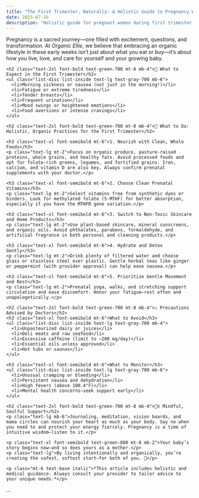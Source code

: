 ```yaml
---
title: "The First Trimester, Naturally: A Holistic Guide to Pregnancy Wellness"
date: 2025-07-16
description: "Holistic guide for pregnant women during first trimester: nutrition, rest, skincare & doctor-approved tips."
---
```

<p class="text-gray-700 text-lg mb-6">Pregnancy is a sacred journey—one filled with excitement, questions, and transformation. At <em>Organic Ellie</em>, we believe that embracing an organic lifestyle in these early weeks isn’t just about what you eat or buy—it’s about how you live, love, and care for yourself and your growing baby.</p>

    <h2 class="text-2xl font-bold text-green-700 mt-8 mb-4">🌿 What to Expect in the First Trimester</h2>
    <ul class="list-disc list-inside text-lg text-gray-700 mb-6">
      <li>Morning sickness or nausea (not just in the morning!)</li>
      <li>Fatigue or extreme tiredness</li>
      <li>Tender breasts</li>
      <li>Frequent urination</li>
      <li>Mood swings or heightened emotions</li>
      <li>Food aversions or intense cravings</li>
    </ul>

    <h2 class="text-2xl font-bold text-green-700 mt-8 mb-4">🍎 What to Do: Holistic, Organic Practices for the First Trimester</h2>

    <h3 class="text-xl font-semibold mt-6">1. Nourish with Clean, Whole Foods</h3>
    <p class="text-lg mt-2">Focus on organic produce, pasture-raised proteins, whole grains, and healthy fats. Avoid processed foods and opt for folate-rich greens, legumes, and fortified grains. Iron, calcium, and vitamin D are also key. Always confirm prenatal supplements with your doctor.</p>

    <h3 class="text-xl font-semibold mt-6">2. Choose Clean Prenatal Vitamins</h3>
    <p class="text-lg mt-2">Select vitamins free from synthetic dyes or binders. Look for methylated folate (5-MTHF) for better absorption, especially if you have the MTHFR gene variation.</p>

    <h3 class="text-xl font-semibold mt-6">3. Switch to Non-Toxic Skincare and Home Products</h3>
    <p class="text-lg mt-2">Use plant-based skincare, mineral sunscreens, and organic oils. Avoid phthalates, parabens, formaldehyde, and artificial fragrance in both personal and cleaning products.</p>

    <h3 class="text-xl font-semibold mt-6">4. Hydrate and Detox Gently</h3>
    <p class="text-lg mt-2">Drink plenty of filtered water and choose glass or stainless steel over plastic. Gentle herbal teas like ginger or peppermint (with provider approval) can help ease nausea.</p>

    <h3 class="text-xl font-semibold mt-6">5. Prioritize Gentle Movement and Rest</h3>
    <p class="text-lg mt-2">Prenatal yoga, walks, and stretching support circulation and ease discomfort. Honor your fatigue—rest often and unapologetically.</p>

    <h2 class="text-2xl font-bold text-green-700 mt-8 mb-4">⚠️ Precautions Advised by Doctors</h2>
    <h3 class="text-xl font-semibold mt-6">What to Avoid</h3>
    <ul class="list-disc list-inside text-lg text-gray-700 mb-4">
      <li>Unpasteurized dairy or juices</li>
      <li>Deli meats and raw seafood</li>
      <li>Excessive caffeine (limit to ~200 mg/day)</li>
      <li>Essential oils unless approved</li>
      <li>Hot tubs or saunas</li>
    </ul>

    <h3 class="text-xl font-semibold mt-6">What to Monitor</h3>
    <ul class="list-disc list-inside text-lg text-gray-700 mb-6">
      <li>Unusual cramping or bleeding</li>
      <li>Persistent nausea and dehydration</li>
      <li>High fevers (above 100.4°F)</li>
      <li>Mental health concerns—seek support early</li>
    </ul>

    <h2 class="text-2xl font-bold text-green-700 mt-8 mb-4">🧘‍♀️ Mindful, Soulful Support</h2>
    <p class="text-lg mb-6">Journaling, meditation, vision boards, and mama circles can nourish your heart as much as your body. Say no when you need to and protect your energy fiercely. Pregnancy is a time of intuitive wisdom—listen to it.</p>

    <p class="text-xl font-semibold text-green-800 mt-8 mb-2">Your baby’s story begins now—and so does yours as a mother.</p>
    <p class="text-lg">By living intentionally and organically, you’re creating the safest, softest start—for both of you. 💚</p>

    <p class="mt-6 text-base italic">*This article includes holistic and medical guidance. Always consult your provider to tailor advice to your unique needs.*</p>


...

